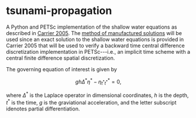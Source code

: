 # tsunami-propagation

A Python and PETSc implementation of the shallow water equations as described 
in [Carrier 2005](https://www.techscience.com/CMES/v10n2/24866). The [method
of manufactured solutions](https://mooseframework.inl.gov/python/mms.html) will
be used since an exact solution to the shallow water equations is provided in 
Carrier 2005 that will be used to verify a backward time central difference
discretization implementation in PETSc---i.e., an implicit time scheme with a 
central finite difference spatial discretization.

The governing equation of interest is given by

$$
g h \Delta^* \eta^* - \eta^*_{t^* t^*} = 0,
$$

where $\Delta^*$ is the Laplace operator in dimensional coordinates, $h$ is the
depth, $t^*$ is the time, $g$ is the graviational acceleration, and the letter
subscript idenotes partial differentiation.

